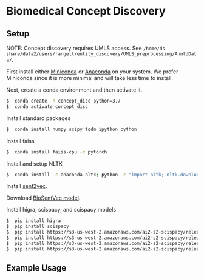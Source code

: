 # Biomedical Concept Discovery

## Setup

NOTE: Concept discovery requires UMLS access. See `/home/ds-share/data2/users/rangell/entity_discovery/UMLS_preprocessing/AnntdData/`.

First install either [Miniconda](https://docs.conda.io/en/latest/miniconda.html) or [Anaconda](https://docs.anaconda.com/anaconda/install/) on your system. We prefer Miniconda since it is more minimal and will take less time to install.

Next, create a conda environment and then activate it.

```bash
$  conda create -n concept_disc python=3.7
$  conda activate concept_disc
```

Install standard packages
```bash
$  conda install numpy scipy tqdm ipython cython
```

Install faiss
```bash
$  conda install faiss-cpu -c pytorch
```

Install and setup NLTK
```bash
$  conda install -c anaconda nltk; python -c "import nltk; nltk.download('punkt')"
```

Install [sent2vec](https://github.com/epfml/sent2vec).

Download [BioSentVec model](https://ftp.ncbi.nlm.nih.gov/pub/lu/Suppl/BioSentVec/BioSentVec_PubMed_MIMICIII-bigram_d700.bin).

Install higra, scispacy, and scispacy models
```bash
$  pip install higra
$  pip install scispacy
$  pip install https://s3-us-west-2.amazonaws.com/ai2-s2-scispacy/releases/v0.2.5/en_ner_craft_md-0.2.5.tar.gz
$  pip install https://s3-us-west-2.amazonaws.com/ai2-s2-scispacy/releases/v0.2.5/en_ner_jnlpba_md-0.2.5.tar.gz
$  pip install https://s3-us-west-2.amazonaws.com/ai2-s2-scispacy/releases/v0.2.5/en_ner_bc5cdr_md-0.2.5.tar.gz
$  pip install https://s3-us-west-2.amazonaws.com/ai2-s2-scispacy/releases/v0.2.5/en_ner_bionlp13cg_md-0.2.5.tar.gz
```

## Example Usage


